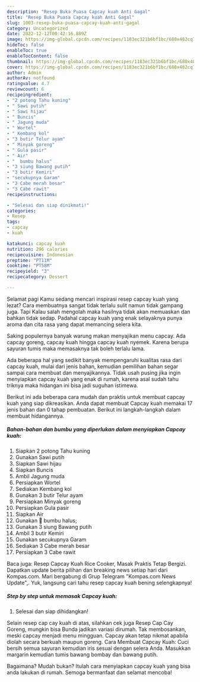 ```yaml
---
description: "Resep Buka Puasa Capcay kuah Anti Gagal"
title: "Resep Buka Puasa Capcay kuah Anti Gagal"
slug: 1003-resep-buka-puasa-capcay-kuah-anti-gagal
category: Uncategorized
date: 2022-12-12T00:42:16.889Z
image: https://img-global.cpcdn.com/recipes/1183ec321b6bf1bc/680x482cq70/capcay-kuah-foto-resep-utama.jpg
hideToc: false
enableToc: true
enableTocContent: false
thumbnail: https://img-global.cpcdn.com/recipes/1183ec321b6bf1bc/680x482cq70/capcay-kuah-foto-resep-utama.jpg
cover: https://img-global.cpcdn.com/recipes/1183ec321b6bf1bc/680x482cq70/capcay-kuah-foto-resep-utama.jpg
author: Admin
authorAv: notfound
ratingvalue: 4.7
reviewcount: 6
recipeingredient:
- "2 potong Tahu kuning"
- " Sawi putih"
- " Sawi hijau"
- " Buncis"
- " Jagung muda"
- " Wortel"
- " Kembang kol"
- "3 butir Telur ayam"
- " Minyak goreng"
- " Gula pasir"
- " Air"
- "  bumbu halus"
- "3 siung Bawang putih"
- "3 butir Kemiri"
- "secukupnya Garam"
- "3 Cabe merah besar"
- "3 Cabe rawit"
recipeinstructions:

- "Selesai dan siap dinikmati!"
categories:
- Resep
tags:
- capcay
- kuah

katakunci: capcay kuah 
nutrition: 296 calories
recipecuisine: Indonesian
preptime: "PT11M"
cooktime: "PT58M"
recipeyield: "3"
recipecategory: Dessert

---
```



Selamat pagi Kamu sedang mencari inspirasi resep capcay kuah yang lezat? Cara membuatnya sangat tidak terlalu sulit namun tidak gampang juga. Tapi Kalau salah mengolah maka hasilnya tidak akan memuaskan dan bahkan tidak sedap. Padahal capcay kuah yang enak selayaknya punya aroma dan cita rasa yang dapat memancing selera kita.


Saking populernya banyak warung makan menyajikan menu capcay. Ada capcay goreng, capcay kuah hingga capcay kuah nyemek. Karena berupa sayuran tumis maka memasaknya tak boleh terlalu lama.

Ada beberapa hal yang sedikit banyak mempengaruhi kualitas rasa dari capcay kuah, mulai dari jenis bahan, kemudian pemilihan bahan segar sampai cara membuat dan menyajikannya. Tidak usah pusing jika ingin menyiapkan capcay kuah yang enak di rumah, karena asal sudah tahu triknya maka hidangan ini bisa jadi suguhan istimewa.


Berikut ini ada beberapa cara mudah dan praktis untuk membuat capcay kuah yang siap dikreasikan. Anda dapat membuat Capcay kuah memakai 17 jenis bahan dan 0 tahap pembuatan. Berikut ini langkah-langkah dalam membuat hidangannya.

<!--inarticleads1-->

##### Bahan-bahan dan bumbu yang diperlukan dalam menyiapkan Capcay kuah:

1. Siapkan 2 potong Tahu kuning
1. Gunakan  Sawi putih
1. Siapkan  Sawi hijau
1. Siapkan  Buncis
1. Ambil  Jagung muda
1. Persiapkan  Wortel
1. Sediakan  Kembang kol
1. Gunakan 3 butir Telur ayam
1. Persiapkan  Minyak goreng
1. Persiapkan  Gula pasir
1. Siapkan  Air
1. Gunakan  🍳 bumbu halus;
1. Gunakan 3 siung Bawang putih
1. Ambil 3 butir Kemiri
1. Gunakan secukupnya Garam
1. Sediakan 3 Cabe merah besar
1. Persiapkan 3 Cabe rawit


Baca juga: Resep Capcay Kuah Rice Cooker, Masak Praktis Tetap Bergizi. Dapatkan update berita pilihan dan breaking news setiap hari dari Kompas.com. Mari bergabung di Grup Telegram &#34;Kompas.com News Update&#34;,. Yuk, langsung cari tahu resep capcay kuah bening selengkapnya! 

<!--inarticleads2-->

##### Step by step untuk memasak Capcay kuah:


1. Selesai dan siap dihidangkan!

Selain resep cap cay kuah di atas, silahkan cek juga Resep Cap Cay Goreng, mungkin bisa Bunda jadikan variasi dirumah. Tak membosankan, meski capcay menjadi menu mingguan. Capcay akan tetap nikmat apabila diolah secara berkuah maupun goreng. Cara Membuat Capcay Kuah: Cuci bersih semua sayuran kemudian iris sesuai dengan selera Anda. Masukkan margarin kemudian tumis bawang bombay dan bawang putih. 

Bagaimana? Mudah bukan? Itulah cara menyiapkan capcay kuah yang bisa anda lakukan di rumah. Semoga bermanfaat dan selamat mencoba!
